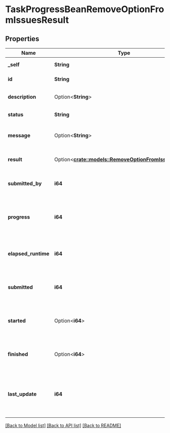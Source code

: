 # TaskProgressBeanRemoveOptionFromIssuesResult

## Properties

Name | Type | Description | Notes
------------ | ------------- | ------------- | -------------
**_self** | **String** | The URL of the task. | 
**id** | **String** | The ID of the task. | 
**description** | Option<**String**> | The description of the task. | [optional]
**status** | **String** | The status of the task. | 
**message** | Option<**String**> | Information about the progress of the task. | [optional]
**result** | Option<[**crate::models::RemoveOptionFromIssuesResult**](RemoveOptionFromIssuesResult.md)> | The result of the task execution. | [optional]
**submitted_by** | **i64** | The ID of the user who submitted the task. | 
**progress** | **i64** | The progress of the task, as a percentage complete. | 
**elapsed_runtime** | **i64** | The execution time of the task, in milliseconds. | 
**submitted** | **i64** | A timestamp recording when the task was submitted. | 
**started** | Option<**i64**> | A timestamp recording when the task was started. | [optional]
**finished** | Option<**i64**> | A timestamp recording when the task was finished. | [optional]
**last_update** | **i64** | A timestamp recording when the task progress was last updated. | 

[[Back to Model list]](../README.md#documentation-for-models) [[Back to API list]](../README.md#documentation-for-api-endpoints) [[Back to README]](../README.md)


